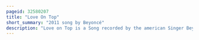 ```yaml
---
pageid: 32580207
title: "Love On Top"
short_summary: "2011 song by Beyoncé"
description: "Love on Top is a Song recorded by the american Singer Beyonc for her fourth Studio Album 4. Inspired by her State of Mind while playing Etta James in the 2008 musical Biopic Cadillac Records, Beyoncé wrote the Song alongside Terius Nash and Shea Taylor ; its Production was handled by Taylor and Beyoncé. A Throw-Back to 1980s Music, the uptempo R & B Song Exhibits Style similar to that of Stevie Wonder, Huey Lewis, Whitney Houston, Janet Jackson and the Jackson 5, among Others. Although incorporating four key Changes beyonc adopts a high Range when repeating the Chorus towards the End of the Song. She sings about a Person whom she can always call, even after facing Grief and hard Work, finally earning their Love and Respect."
---
```

